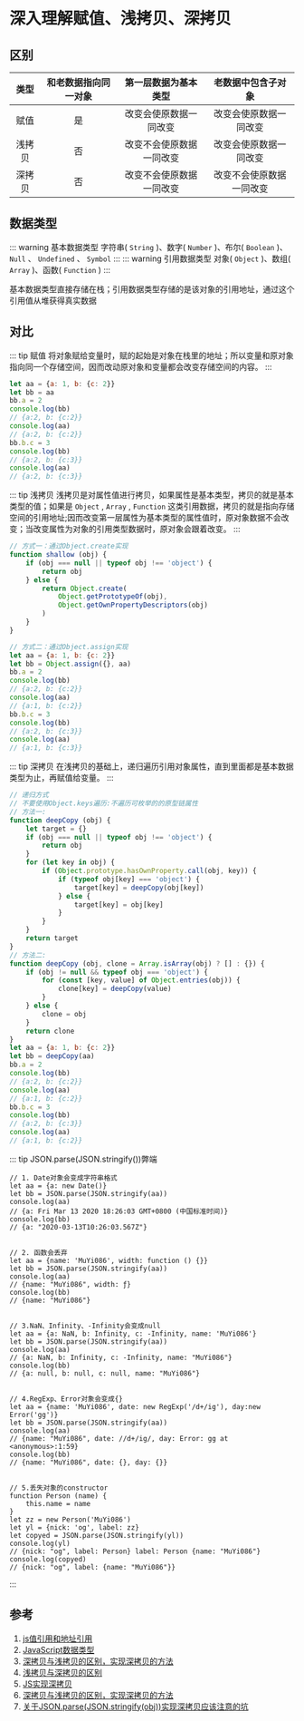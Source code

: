 # 深入理解赋值、浅拷贝、深拷贝

## 区别

类型|和老数据指向同一对象|第一层数据为基本类型|老数据中包含子对象
:--:|:--:|:--:|:--:
赋值|是|改变会使原数据一同改变|改变会使原数据一同改变
浅拷贝|否|改变不会使原数据一同改变|改变会使原数据一同改变
深拷贝|否|改变不会使原数据一同改变|改变不会使原数据一同改变

## 数据类型

::: warning 基本数据类型
字符串( `String` )、数字( `Number` )、布尔( `Boolean` )、 `Null` 、 `Undefined` 、 `Symbol`
:::
::: warning 引用数据类型
对象( `Object` )、数组( `Array` )、函数( `Function` )
:::

基本数据类型直接存储在栈；引用数据类型存储的是该对象的引用地址，通过这个引用值从堆获得真实数据

## 对比
::: tip 赋值
将对象赋给变量时，赋的起始是对象在栈里的地址；所以变量和原对象指向同一个存储空间，因而改动原对象和变量都会改变存储空间的内容。
:::

```js
let aa = {a: 1, b: {c: 2}}
let bb = aa
bb.a = 2
console.log(bb)
// {a:2, b: {c:2}}
console.log(aa)
// {a:2, b: {c:2}}
bb.b.c = 3
console.log(bb)
// {a:2, b: {c:3}}
console.log(aa)
// {a:2, b: {c:3}}
```

::: tip 浅拷贝
浅拷贝是对属性值进行拷贝，如果属性是基本类型，拷贝的就是基本类型的值；如果是 `Object` , `Array` , `Function` 这类引用数据，拷贝的就是指向存储空间的引用地址;因而改变第一层属性为基本类型的属性值时，原对象数据不会改变；当改变属性为对象的引用类型数据时，原对象会跟着改变。
:::

```js
// 方式一：通过Object.create实现
function shallow (obj) {
    if (obj === null || typeof obj !== 'object') {
        return obj
    } else {
        return Object.create(
            Object.getPrototypeOf(obj),
            Object.getOwnPropertyDescriptors(obj)
        )
    }
}

// 方式二：通过Object.assign实现
let aa = {a: 1, b: {c: 2}}
let bb = Object.assign({}, aa)
bb.a = 2
console.log(bb)
// {a:2, b: {c:2}}
console.log(aa)
// {a:1, b: {c:2}}
bb.b.c = 3
console.log(bb)
// {a:2, b: {c:3}}
console.log(aa)
// {a:1, b: {c:3}}
```

::: tip 深拷贝
在浅拷贝的基础上，递归遍历引用对象属性，直到里面都是基本数据类型为止，再赋值给变量。
:::

```js
// 递归方式
// 不要使用Object.keys遍历:不遍历可枚举的的原型链属性
// 方法一:
function deepCopy (obj) {
    let target = {}
    if (obj === null || typeof obj !== 'object') {
        return obj
    }
    for (let key in obj) {
        if (Object.prototype.hasOwnProperty.call(obj, key)) {
            if (typeof obj[key] === 'object') {
                target[key] = deepCopy(obj[key])
            } else {
                target[key] = obj[key]
            }
        }
    }
    return target
}
// 方法二:
function deepCopy (obj, clone = Array.isArray(obj) ? [] : {}) {
    if (obj != null && typeof obj === 'object') {
        for (const [key, value] of Object.entries(obj)) {
            clone[key] = deepCopy(value)
        }
    } else {
        clone = obj
    }
    return clone
}
let aa = {a: 1, b: {c: 2}}
let bb = deepCopy(aa)
bb.a = 2
console.log(bb)
// {a:2, b: {c:2}}
console.log(aa)
// {a:1, b: {c:2}}
bb.b.c = 3
console.log(bb)
// {a:2, b: {c:3}}
console.log(aa)
// {a:1, b: {c:2}}
```

::: tip JSON.parse(JSON.stringify())弊端
```JS
// 1. Date对象会变成字符串格式
let aa = {a: new Date()}
let bb = JSON.parse(JSON.stringify(aa))
console.log(aa)
// {a: Fri Mar 13 2020 18:26:03 GMT+0800 (中国标准时间)}
console.log(bb)
// {a: "2020-03-13T10:26:03.567Z"}


// 2. 函数会丢弃
let aa = {name: 'MuYi086', width: function () {}}
let bb = JSON.parse(JSON.stringify(aa))
console.log(aa)
// {name: "MuYi086", width: ƒ}
console.log(bb)
// {name: "MuYi086"}


// 3.NaN、Infinity、-Infinity会变成null
let aa = {a: NaN, b: Infinity, c: -Infinity, name: 'MuYi086'}
let bb = JSON.parse(JSON.stringify(aa))
console.log(aa)
// {a: NaN, b: Infinity, c: -Infinity, name: "MuYi086"}
console.log(bb)
// {a: null, b: null, c: null, name: "MuYi086"}


// 4.RegExp、Error对象会变成{}
let aa = {name: 'MuYi086', date: new RegExp('/d+/ig'), day:new Error('gg')}
let bb = JSON.parse(JSON.stringify(aa))
console.log(aa)
// {name: "MuYi086", date: //d+/ig/, day: Error: gg at <anonymous>:1:59}
console.log(bb)
// {name: "MuYi086", date: {}, day: {}}


// 5.丢失对象的constructor
function Person (name) {
    this.name = name
}
let zz = new Person('MuYi086')
let yl = {nick: 'og', label: zz}
let copyed = JSON.parse(JSON.stringify(yl))
console.log(yl)
// {nick: "og", label: Person} label: Person {name: "MuYi086"}
console.log(copyed)
// {nick: "og", label: {name: "MuYi086"}}
```
:::

## 参考
1. [js值引用和地址引用](https://blog.csdn.net/zyddj123/article/details/86636724 'js值引用和地址引用')
1. [JavaScript数据类型](https://www.runoob.com/js/js-datatypes.html 'JavaScript数据类型')
1. [深拷贝与浅拷贝的区别，实现深拷贝的方法](https://www.jianshu.com/p/dd2928490113 '深拷贝与浅拷贝的区别，实现深拷贝的方法')
1. [浅拷贝与深拷贝的区别](https://segmentfault.com/a/1190000018874254 '浅拷贝与深拷贝的区别')
1. [JS实现深拷贝](https://www.cnblogs.com/dobeco/p/11295316.html 'JS实现深拷贝')
1. [深拷贝与浅拷贝的区别，实现深拷贝的方法](https://www.jianshu.com/p/dd2928490113 '深拷贝与浅拷贝的区别，实现深拷贝的方法')
1. [关于JSON.parse(JSON.stringify(obj))实现深拷贝应该注意的坑](https://www.jianshu.com/p/b084dfaad501 '关于JSON.parse(JSON.stringify(obj))实现深拷贝应该注意的坑')
